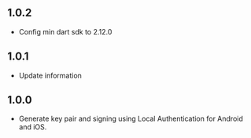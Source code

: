 ## 1.0.2

* Config min dart sdk to 2.12.0

## 1.0.1

* Update information

## 1.0.0

* Generate key pair and signing using Local Authentication for Android and iOS.

